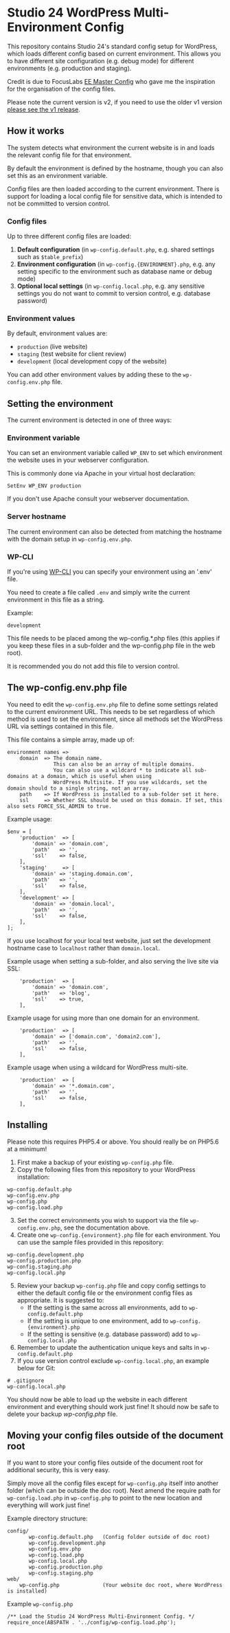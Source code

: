 # Studio 24 WordPress Multi-Environment Config

This repository contains Studio 24's standard config setup for WordPress, which 
loads different config based on current environment. This allows you to have different
site configuration (e.g. debug mode) for different environments (e.g. production and staging).

Credit is due to FocusLabs [EE Master Config](https://github.com/focuslabllc/ee-master-config)
who gave me the inspiration for the organisation of the config files.

Please note the current version is v2, if you need to use the older v1 version [please see the v1 release](https://github.com/studio24/wordpress-multi-env-config/releases/tag/v1.0.2).

## How it works

The system detects what environment the current website is in and loads the relevant config file for that environment. 

By default the environment is defined by the hostname, though you can also set this as an environment variable.

Config files are then loaded according to the current environment. There is support for loading a local config file
for sensitive data, which is intended to not be committed to version control.

### Config files
 
Up to three different config files are loaded:

1. **Default configuration** (in `wp-config.default.php`, e.g. shared settings such as `$table_prefix`)
2. **Environment configuration** (in `wp-config.{ENVIRONMENT}.php`, e.g. any setting specific to the environment such as database name or debug mode)
3. **Optional local settings** (in `wp-config.local.php`, e.g. any sensitive settings you do not want to commit to version control, e.g. database password)

### Environment values

By default, environment values are:

* `production` (live website)
* `staging` (test website for client review)
* `development` (local development copy of the website)

You can add other environment values by adding these to the `wp-config.env.php` file.

## Setting the environment

The current environment is detected in one of three ways:

### Environment variable

You can set an environment variable called `WP_ENV` to set which environment the website uses in your webserver configuration. 

This is commonly done via Apache in your virtual host declaration:

    SetEnv WP_ENV production
    
If you don't use Apache consult your webserver documentation.

### Server hostname

The current environment can also be detected from matching the hostname with the domain setup in `wp-config.env.php`.

### WP-CLI
If you're using [WP-CLI](http://wp-cli.org/) you can specify your environment using an '.env' file.

You need to create a file called `.env` and simply write the current environment in this file as a string.

Example:

```
development
```
This file needs to be placed among the wp-config.*.php files (this applies if you keep these files in a sub-folder and the wp-config.php file in the web root).

It is recommended you do not add this file to version control.

## The wp-config.env.php file

You need to edit the `wp-config.env.php` file to define some settings related to the current environment URL. This needs to 
be set regardless of which method is used to set the environment, since all methods set the WordPress URL via settings 
contained in this file. 
 
This file contains a simple array, made up of:
 
```
environment names =>
    domain  => The domain name.
               This can also be an array of multiple domains.
               You can also use a wildcard * to indicate all sub-domains at a domain, which is useful when using
               WordPress Multisite. If you use wildcards, set the domain should to a single string, not an array.
    path    => If WordPress is installed to a sub-folder set it here.
    ssl     => Whether SSL should be used on this domain. If set, this also sets FORCE_SSL_ADMIN to true.
```

Example usage:

```
$env = [
    'production'  => [
        'domain' => 'domain.com',
        'path'   => '',
        'ssl'    => false,
    ],
    'staging'     => [
        'domain' => 'staging.domain.com',
        'path'   => '',
        'ssl'    => false,
    ],
    'development' => [
        'domain' => 'domain.local',
        'path'   => '',
        'ssl'    => false,
    ],
];
```

If you use localhost for your local test website, just set the development hostname case to `localhost` rather than `domain.local`.

Example usage when setting a sub-folder, and also serving the live site via SSL:

```
    'production'  => [
        'domain' => 'domain.com',
        'path'   => 'blog',
        'ssl'    => true,
    ],
```

Example usage for using more than one domain for an environment. 

```
    'production'  => [
        'domain' => ['domain.com', 'domain2.com'],
        'path'   => '',
        'ssl'    => false,
    ],
```

Example usage when using a wildcard for WordPress multi-site.

```
    'production'  => [
        'domain' => '*.domain.com',
        'path'   => '',
        'ssl'    => false,
    ],
```

## Installing
Please note this requires PHP5.4 or above. You should really be on PHP5.6 at a minimum!

1. First make a backup of your existing `wp-config.php` file.
2. Copy the following files from this repository to your WordPress installation:

```
wp-config.default.php
wp-config.env.php
wp-config.php
wp-config.load.php
```
        
3. Set the correct environments you wish to support via the file `wp-config.env.php`, see the documentation above.
4. Create one `wp-config.{environment}.php` file for each environment. You can use the sample files provided in this repository:

```
wp-config.development.php
wp-config.production.php
wp-config.staging.php
wp-config.local.php
```

5. Review your backup `wp-config.php` file and copy config settings to either the default config file or the environment config files as appropriate. It is suggested to:
    * If the setting is the same across all environments, add to `wp-config.default.php`
    * If the setting is unique to one environment, add to `wp-config.{environment}.php`
    * If the setting is sensitive (e.g. database password) add to `wp-config.local.php`
6. Remember to update the authentication unique keys and salts in `wp-config.default.php`
7. If you use version control exclude `wp-config.local.php`, an example below for Git:

```
# .gitignore
wp-config.local.php
```

You should now be able to load up the website in each different environment and everything should work just fine! It should now be safe to delete your backup *wp-config.php* file.

## Moving your config files outside of the document root

If you want to store your config files outside of the document root for additional security, this is very easy. 

Simply move all the config files except for `wp-config.php` itself into another folder (which can be outside the doc root). 
Next amend the require path for `wp-config.load.php` in `wp-config.php` to point to the new location and everything will work just fine! 

Example directory structure:

```
config/
       wp-config.default.php   (Config folder outside of doc root)
       wp-config.development.php
       wp-config.env.php
       wp-config.load.php
       wp-config.local.php
       wp-config.production.php
       wp-config.staging.php
web/
    wp-config.php              (Your website doc root, where WordPress is installed) 
```
 
Example `wp-config.php`

```
/** Load the Studio 24 WordPress Multi-Environment Config. */
require_once(ABSPATH . '../config/wp-config.load.php');
```
